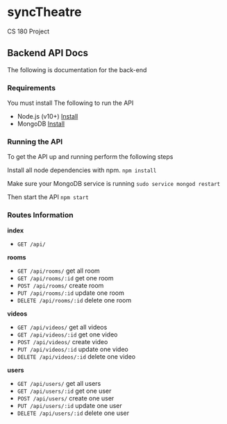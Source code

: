 # syncTheatre
CS 180 Project

## Backend API Docs

The following is documentation for the back-end

### Requirements

You must install The following to run the API

- Node.js (v10+) [Install](https://nodejs.org/en/download/)
- MongoDB [Install](https://docs.mongodb.com/manual/installation/)


### Running the API

To get the API up and running perform the following steps

Install all node dependencies with npm.
`npm install`

Make sure your MongoDB service is running
`sudo service mongod restart`


Then start the API
`npm start`


### Routes Information

**index**

- `GET /api/`

**rooms**

- `GET /api/rooms/` get all room
- `GET /api/rooms/:id` get one room
- `POST /api/rooms/` create room
- `PUT /api/rooms/:id` update one room
- `DELETE /api/rooms/:id` delete one room

**videos**

- `GET /api/videos/` get all videos
- `GET /api/videos/:id` get one video
- `POST /api/videos/` create video
- `PUT /api/videos/:id` update one video
- `DELETE /api/videos/:id` delete one video

**users**

- `GET /api/users/` get all users
- `GET /api/users/:id` get one user
- `POST /api/users/` create one user
- `PUT /api/users/:id` update one user
- `DELETE /api/users/:id` delete one user







